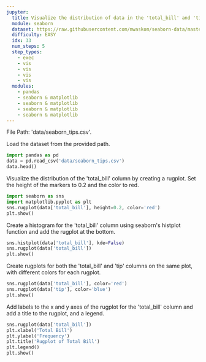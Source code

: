 ```yaml
---
jupyter:
  title: Visualize the distribution of data in the 'total_bill' and 'tip' columns of the dataset using rugplots
  module: seaborn
  dataset: https://raw.githubusercontent.com/mwaskom/seaborn-data/master/tips.csv
  difficulty: EASY
  idx: 33
  num_steps: 5
  step_types:
    - exec
    - vis
    - vis
    - vis
    - vis
  modules: 
    - pandas
    - seaborn & matplotlib
    - seaborn & matplotlib
    - seaborn & matplotlib
    - seaborn & matplotlib
---
```


File Path: 'data/seaborn_tips.csv'. 

Load the dataset from the provided path.
```python
import pandas as pd
data = pd.read_csv('data/seaborn_tips.csv')
data.head()
```

Visualize the distribution of the 'total_bill' column by creating a rugplot. Set the height of the markers to 0.2 and the color to red.
```python
import seaborn as sns
import matplotlib.pyplot as plt
sns.rugplot(data['total_bill'], height=0.2, color='red')
plt.show()
```

Create a histogram for the 'total_bill' column using seaborn's histplot function and add the rugplot at the bottom.
```python
sns.histplot(data['total_bill'], kde=False)
sns.rugplot(data['total_bill'])
plt.show()
```

Create rugplots for both the 'total_bill' and 'tip' columns on the same plot, with different colors for each rugplot.
```python
sns.rugplot(data['total_bill'], color='red')
sns.rugplot(data['tip'], color='blue')
plt.show()
```

Add labels to the x and y axes of the rugplot for the 'total_bill' column and add a title to the rugplot, and a legend.
```python
sns.rugplot(data['total_bill'])
plt.xlabel('Total Bill')
plt.ylabel('Frequency')
plt.title('Rugplot of Total Bill')
plt.legend()
plt.show()
```
